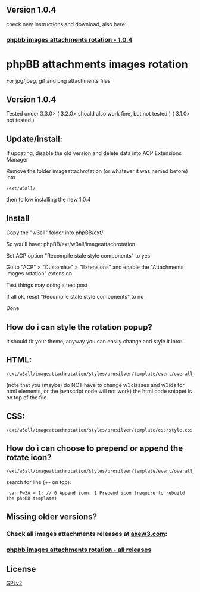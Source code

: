 ## Version 1.0.4
check new instructions and download, also here:
### [phpbb images attachments rotation - 1.0.4](https://www.axew3.com/w3/forums/viewtopic.php?f=20&t=1639 "phpbb images attachments rotation")


# phpBB attachments images rotation
For jpg/jpeg, gif and png attachments files
## Version 1.0.4

Tested under 3.3.0> ( 3.2.0> should also work fine, but not tested ) ( 3.1.0> not tested )


## Update/install: 

If updating, disable the old version and delete data into ACP Extensions Manager

Remove the folder imageattachrotation (or whatever it was nemed before) into
    
    /ext/w3all/

then follow installing the new 1.0.4

## Install

Copy the "w3all" folder into phpBB/ext/

So you'll have: phpBB/ext/w3all/imageattachrotation

Set ACP option "Recompile stale style components" to yes

Go to "ACP" > "Customise" > "Extensions" and enable the "Attachments images rotation" extension

Test things may doing a test post

If all ok, reset "Recompile stale style components" to no

Done

## How do i can style the rotation popup?

It should fit your theme, anyway you can easily change and style it into:

## HTML:
    
    /ext/w3all/imageattachrotation/styles/prosilver/template/event/overall_footer_body_after.html

(note that you (maybe) do NOT have to change w3classes and w3ids for html elements, or the javascript code will not work) 
the html code snippet is on top of the file

## CSS:

    /ext/w3all/imageattachrotation/styles/prosilver/template/css/style.css


## How do i can choose to prepend or append the rotate icon?

    /ext/w3all/imageattachrotation/styles/prosilver/template/event/overall_footer_body_after.html

search for line (+- on top): 

     var Pw3A = 1; // 0 Append icon, 1 Prepend icon (require to rebuild the phpBB template)

## Missing older versions?
### Check all images attachments releases at [axew3.com](https://www.axew3.com):
### [phpbb images attachments rotation - all releases](https://www.axew3.com/w3/forums/viewtopic.php?f=20&t=1580 "phpbb images attachments rotation")


## License

[GPLv2](license.txt)



